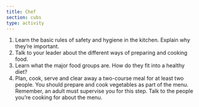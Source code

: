```yaml
---
title: Chef
section: cubs
type: activity
---
```


1. Learn the basic rules of safety and hygiene in the kitchen. Explain why they’re important.
1. Talk to your leader about the different ways of preparing and cooking food.
1. Learn what the major food groups are. How do they fit into a healthy diet?
1. Plan, cook, serve and clear away a two-course meal for at least two people. You should prepare and cook vegetables as part of the menu. Remember, an adult must supervise you for this step. Talk to the people you’re cooking for about the menu.